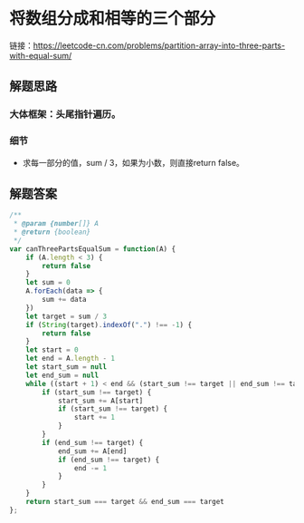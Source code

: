 # 将数组分成和相等的三个部分

链接：<a href='https://leetcode-cn.com/problems/partition-array-into-three-parts-with-equal-sum/'>https://leetcode-cn.com/problems/partition-array-into-three-parts-with-equal-sum/</a>
## 解题思路
### 大体框架：头尾指针遍历。
### 细节
- 求每一部分的值，sum / 3，如果为小数，则直接return false。

## 解题答案
```javascript
/**
 * @param {number[]} A
 * @return {boolean}
 */
var canThreePartsEqualSum = function(A) {
    if (A.length < 3) {
        return false
    }
    let sum = 0
    A.forEach(data => {
        sum += data
    })
    let target = sum / 3
    if (String(target).indexOf(".") !== -1) {
        return false
    }
    let start = 0
    let end = A.length - 1
    let start_sum = null
    let end_sum = null
    while ((start + 1) < end && (start_sum !== target || end_sum !== target)) {
        if (start_sum !== target) {
            start_sum += A[start]
            if (start_sum !== target) {
                start += 1
            }
        }
        if (end_sum !== target) {
            end_sum += A[end]
            if (end_sum !== target) {
                end -= 1
            }
        }
    }
    return start_sum === target && end_sum === target
};
```